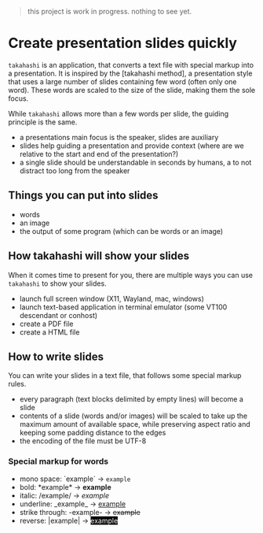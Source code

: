 > this project is work in progress. nothing to see yet.

# Create presentation slides quickly

`takahashi` is an application, that converts a text file with special markup into a presentation.
It is inspired by the [takahashi method], a presentation style that uses a large number of slides containing few word (often only one word).
These words are scaled to the size of the slide, making them the sole focus.

While `takahashi` allows more than a few words per slide, the guiding principle is the same.
- a presentations main focus is the speaker, slides are auxiliary
- slides help guiding a presentation and provide context (where are we relative to the start and end of the presentation?)
- a single slide should be understandable in seconds by humans, a to not distract too long from the speaker

## Things you can put into slides

- words
- an image
- the output of some program (which can be words or an image)

## How takahashi will show your slides

When it comes time to present for you, there are multiple ways you can use `takahashi` to show your slides.

- launch full screen window (X11, Wayland, mac, windows)
- launch text-based application in terminal emulator (some VT100 descendant or conhost)
- create a PDF file
- create a HTML file

## How to write slides

You can write your slides in a text file, that follows some special markup rules.

- every paragraph (text blocks delimited by empty lines) will become a slide
- contents of a slide (words and/or images) will be scaled to take up the maximum amount of available space, while preserving aspect ratio and keeping some padding distance to the edges
- the encoding of the file must be UTF-8

### Special markup for words

- mono space: \`example\` -> `example`
- bold: \*example\* -> __example__
- italic: \/example\/ -> _example_
- underline: \_example\_ -> <u>example</u>
- strike through: \-example\- -> ~~example~~
- reverse: \|example\| -> <span style="color:Background; background-color:WindowText">example</span>
